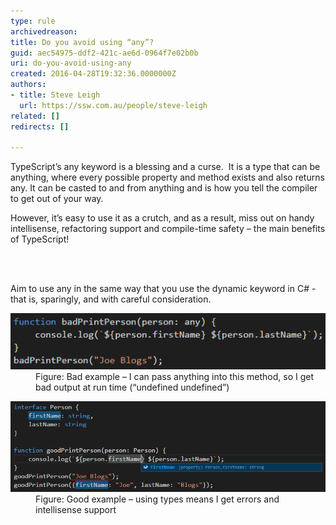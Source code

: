 ```yaml
---
type: rule
archivedreason: 
title: Do you avoid using “any”?
guid: aec54975-ddf2-421c-ae6d-0964f7e02b0b
uri: do-you-avoid-using-any
created: 2016-04-28T19:32:36.0000000Z
authors:
- title: Steve Leigh
  url: https://ssw.com.au/people/steve-leigh
related: []
redirects: []

---
```



<p class="p1">TypeScript’s any keyword is a blessing and a curse.  It is a type that can be anything, where every possible property and method exists and also returns any. It can be casted to and from anything and is how you tell the compiler to get out of your way. </p><p class="p1">However, it’s easy to use it as a crutch, and as a result, miss out on handy intellisense, refactoring support and compile-time safety – the main benefits of TypeScript!</p>
<br><excerpt class='endintro'></excerpt><br>
<p>Aim to use any in the same way that you use the dynamic keyword in C# - that is, sparingly, and with careful consideration.</p><dl class="badImage"><dt><img src="any-bad.png" alt="any-bad.png" data-pin-nopin="true" /></dt><dd>Figure: Bad example – I can pass anything into this method, so I get bad output at run time (“undefined undefined”)</dd></dl><dl class="goodImage"><dt><img src="any-good.png" alt="any-good.png" /></dt><dd>Figure: Good example – using types means I get errors and intellisense support </dd></dl> ​



